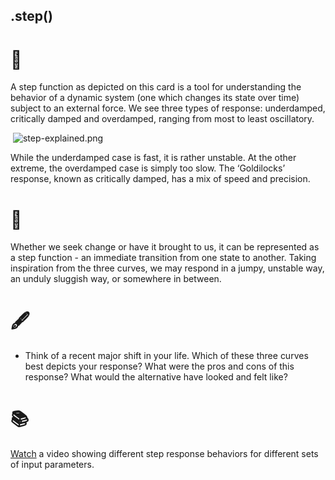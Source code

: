 ## .step()

# 🔬

A step function as depicted on this card is a tool for understanding the behavior of a dynamic system (one which changes its state over time) subject to an external force. We see three types of response: underdamped, critically damped and overdamped, ranging from most to least oscillatory. 

​              ![step-explained.png](https://images.squarespace-cdn.com/content/v1/60043bedc8cd610112a582cd/1619467595024-RG23A2BG75E9EIBSJE32/step-explained.png?format=500w)            

While the underdamped case is fast, it is rather unstable. At the other extreme, the overdamped case is simply too slow. The ‘Goldilocks’ response, known as critically damped, has a mix of speed and precision.

# 🧩

Whether we seek change or have it brought to us, it can be represented as a step function - an immediate transition from one state to another. Taking inspiration from the three curves, we may respond in a jumpy, unstable way, an unduly sluggish way, or somewhere in between. 

# 🖋️

- Think of a recent major shift in your life. Which of these three curves best depicts your response? What were the pros and cons of this response? What would the alternative have looked and felt like?

# 📚

[Watch](https://www.youtube.com/watch?v=fusr9eTceEo) a video showing different step response behaviors for different sets of input parameters.